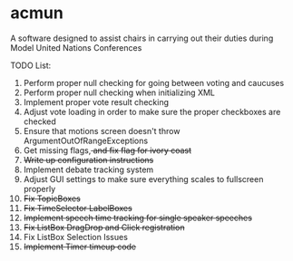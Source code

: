 # acmun

A software designed to assist chairs in carrying out their duties during Model United Nations Conferences

TODO List:
<ol>
  <li>Perform proper null checking for going between voting and caucuses</li>
  <li>Perform proper null checking when initializing XML</li>
  <li>Implement proper vote result checking</li>
  <li>Adjust vote loading in order to make sure the proper checkboxes are checked</li>
  <li>Ensure that motions screen doesn't throw ArgumentOutOfRangeExceptions</li>
  <li>Get missing flags,<strike> and fix flag for ivory coast</strike></li>
  <li><strike>Write up configuration instructions</strike></li>
  <li>Implement debate tracking system</li>
  <li>Adjust GUI settings to make sure everything scales to fullscreen properly</li>
  <li><strike>Fix TopicBoxes</strike></li>
  <li><strike>Fix TimeSelector LabelBoxes</strike></li>
  <li><strike>Implement speech time tracking for single speaker speeches</strike></li>
  <li><strike>Fix ListBox DragDrop and Click registration</strike></li>
  <li>Fix ListBox Selection Issues</li>
  <li><strike>Implement Timer timeup code</strike></li>
</ol>
